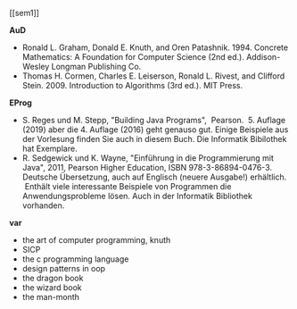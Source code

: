 [[sem1]]

**AuD**
- Ronald L. Graham, Donald E. Knuth, and Oren Patashnik. 1994. Concrete Mathematics: A Foundation for Computer Science (2nd ed.). Addison-Wesley Longman Publishing Co.
- Thomas H. Cormen, Charles E. Leiserson, Ronald L. Rivest, and Clifford Stein. 2009. Introduction to Algorithms (3rd ed.). MIT Press.

**EProg**
- S. Reges und M. Stepp, "Building Java Programs",  Pearson.  5. Auflage (2019) aber die 4. Auflage (2016) geht genauso gut. Einige Beispiele aus der Vorlesung finden Sie auch in diesem Buch. Die Informatik Bibilothek hat Exemplare.
- R. Sedgewick und K. Wayne, "Einführung in die Programmierung mit Java", 2011, Pearson Higher Education, ISBN 978-3-86894-0476-3. Deutsche Übersetzung, auch auf Englisch (neuere Ausgabe!) erhältlich.  Enthält viele interessante Beispiele von Programmen die Anwendungsprobleme lösen. Auch in der Informatik Bibliothek vorhanden.


**var**
- the art of computer programming, knuth
- SICP
- the c programming language
- design patterns in oop
- the dragon book
- the wizard book
- the man-month
